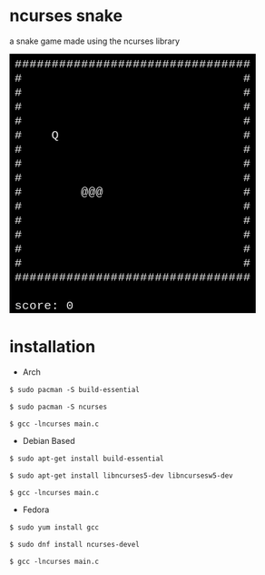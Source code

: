 # ncurses snake
a snake game made using the ncurses library

![gameplay](./gameplay.gif)

# installation

- Arch
```
$ sudo pacman -S build-essential
```
```
$ sudo pacman -S ncurses
```
```
$ gcc -lncurses main.c
```

- Debian Based
```
$ sudo apt-get install build-essential
```
```
$ sudo apt-get install libncurses5-dev libncursesw5-dev
```
``` 
$ gcc -lncurses main.c
```

- Fedora
```
$ sudo yum install gcc
```
```
$ sudo dnf install ncurses-devel
```
```
$ gcc -lncurses main.c
```

